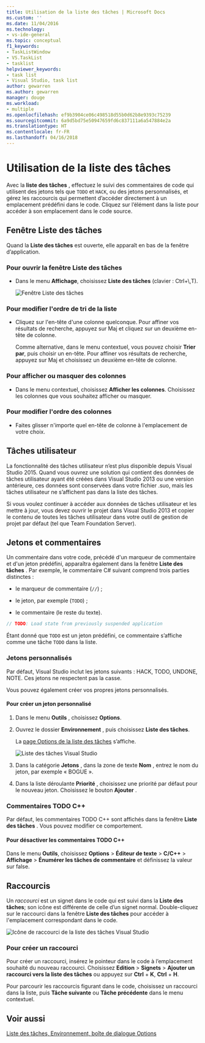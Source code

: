 ```yaml
---
title: Utilisation de la liste des tâches | Microsoft Docs
ms.custom: ''
ms.date: 11/04/2016
ms.technology:
- vs-ide-general
ms.topic: conceptual
f1_keywords:
- TaskListWindow
- VS.TaskList
- tasklist
helpviewer_keywords:
- task list
- Visual Studio, task list
author: gewarren
ms.author: gewarren
manager: douge
ms.workload:
- multiple
ms.openlocfilehash: ef9b3904ce06c498518d55b0d62b8e9393c75239
ms.sourcegitcommit: 6a9d5bd75e50947659fd6c837111a6a547884e2a
ms.translationtype: HT
ms.contentlocale: fr-FR
ms.lasthandoff: 04/16/2018
---
```

# <a name="using-the-task-list"></a>Utilisation de la liste des tâches

Avec la **liste des tâches** , effectuez le suivi des commentaires de code qui utilisent des jetons tels que `TODO` et `HACK`, ou des jetons personnalisés, et gérez les raccourcis qui permettent d’accéder directement à un emplacement prédéfini dans le code. Cliquez sur l’élément dans la liste pour accéder à son emplacement dans le code source.

## <a name="the-task-list-window"></a>Fenêtre Liste des tâches

Quand la **Liste des tâches** est ouverte, elle apparaît en bas de la fenêtre d’application.

### <a name="to-open-the-task-list"></a>Pour ouvrir la fenêtre Liste des tâches

- Dans le menu **Affichage**, choisissez **Liste des tâches** (clavier : Ctrl+\\,T).

    ![Fenêtre Liste des tâches](../ide/media/vs2015_task_list.png "vs2015_task_list")

### <a name="to-change-the-sort-order-of-the-list"></a>Pour modifier l'ordre de tri de la liste

- Cliquez sur l'en-tête d'une colonne quelconque. Pour affiner vos résultats de recherche, appuyez sur Maj et cliquez sur un deuxième en-tête de colonne.

     Comme alternative, dans le menu contextuel, vous pouvez choisir **Trier par**, puis choisir un en-tête. Pour affiner vos résultats de recherche, appuyez sur Maj et choisissez un deuxième en-tête de colonne.

### <a name="to-show-or-hide-columns"></a>Pour afficher ou masquer des colonnes

- Dans le menu contextuel, choisissez **Afficher les colonnes**. Choisissez les colonnes que vous souhaitez afficher ou masquer.

### <a name="to-change-the-order-of-the-columns"></a>Pour modifier l'ordre des colonnes

- Faites glisser n'importe quel en-tête de colonne à l'emplacement de votre choix.

## <a name="user-tasks"></a>Tâches utilisateur

La fonctionnalité des tâches utilisateur n’est plus disponible depuis Visual Studio 2015. Quand vous ouvrez une solution qui contient des données de tâches utilisateur ayant été créées dans Visual Studio 2013 ou une version antérieure, ces données sont conservées dans votre fichier .suo, mais les tâches utilisateur ne s’affichent pas dans la liste des tâches.

Si vous voulez continuer à accéder aux données de tâches utilisateur et les mettre à jour, vous devez ouvrir le projet dans Visual Studio 2013 et copier le contenu de toutes les tâches utilisateur dans votre outil de gestion de projet par défaut (tel que Team Foundation Server).

## <a name="tokens-and-comments"></a>Jetons et commentaires

Un commentaire dans votre code, précédé d'un marqueur de commentaire et d'un jeton prédéfini, apparaîtra également dans la fenêtre **Liste des tâches** . Par exemple, le commentaire C# suivant comprend trois parties distinctes :

- le marqueur de commentaire (`//`) ;

- le jeton, par exemple (`TODO`) ;

- le commentaire (le reste du texte).

```csharp
// TODO: Load state from previously suspended application
```

Étant donné que `TODO` est un jeton prédéfini, ce commentaire s’affiche comme une tâche `TODO` dans la liste.

###  <a name="customTokens"></a> Jetons personnalisés

Par défaut, Visual Studio inclut les jetons suivants : HACK, TODO, UNDONE, NOTE. Ces jetons ne respectent pas la casse.

Vous pouvez également créer vos propres jetons personnalisés.

#### <a name="to-create-a-custom-token"></a>Pour créer un jeton personnalisé

1. Dans le menu **Outils** , choisissez **Options**.

2. Ouvrez le dossier **Environnement** , puis choisissez **Liste des tâches**.

     La [page Options de la liste des tâches](../ide/reference/task-list-environment-options-dialog-box.md) s’affiche.

     ![Liste des tâches Visual Studio](../ide/media/vs2015_task_list_options.png "vs2015_task_list_options")

3. Dans la catégorie **Jetons** , dans la zone de texte **Nom** , entrez le nom du jeton, par exemple « BOGUE ».

4. Dans la liste déroulante **Priorité** , choisissez une priorité par défaut pour le nouveau jeton. Choisissez le bouton **Ajouter** .

###  <a name="cppComments"></a> Commentaires TODO C++

Par défaut, les commentaires TODO C++ sont affichés dans la fenêtre **Liste des tâches** . Vous pouvez modifier ce comportement.

#### <a name="to-turn-off-c-todo-comments"></a>Pour désactiver les commentaires TODO C++

Dans le menu **Outils**, choisissez **Options** > **Éditeur de texte** > **C/C++** > **Affichage** > **Énumérer les tâches de commentaire** et définissez la valeur sur false.

## <a name="shortcuts"></a>Raccourcis

Un *raccourci* est un signet dans le code qui est suivi dans la **Liste des tâches**; son icône est différente de celle d’un signet normal. Double-cliquez sur le raccourci dans la fenêtre **Liste des tâches** pour accéder à l'emplacement correspondant dans le code.

![Icône de raccourci de la liste des tâches Visual Studio](../ide/media/vs2015_task_list_bookmark.png "vs2015_task_list_bookmark")

### <a name="to-create-a-shortcut"></a>Pour créer un raccourci

Pour créer un raccourci, insérez le pointeur dans le code à l’emplacement souhaité du nouveau raccourci. Choisissez **Edition** > **Signets** > **Ajouter un raccourci vers la liste des tâches** ou appuyez sur **Ctrl**  +  **K**, **Ctrl** + **H**.

Pour parcourir les raccourcis figurant dans le code, choisissez un raccourci dans la liste, puis **Tâche suivante** ou **Tâche précédente** dans le menu contextuel.

## <a name="see-also"></a>Voir aussi

[Liste des tâches, Environnement, boîte de dialogue Options](../ide/reference/task-list-environment-options-dialog-box.md)